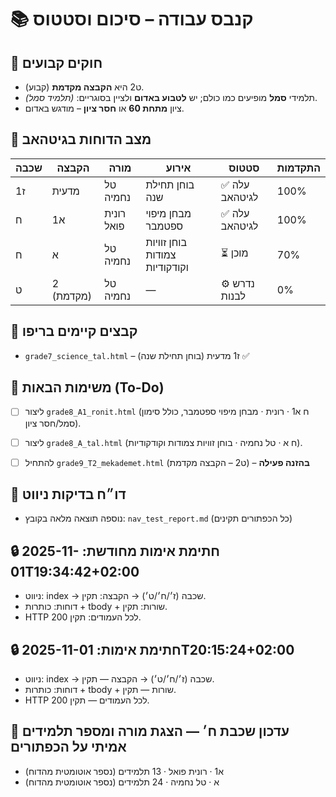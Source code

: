 # 📚 קנבס עבודה – סיכום וסטטוס

## 🔹 חוקים קבועים
- ט2 היא **הקבצה מקדמת** (קבוע).
- תלמידי **סמל** מופיעים כמו כולם; יש **לטבוע באדום** ולציין בסוגריים: *(תלמיד סמל)*.
- ציון **מתחת 60** או **חסר ציון** – מודגש באדום.

## 🔹 מצב הדוחות בגיטהאב
| שכבה | הקבצה | מורה | אירוע | סטטוס | התקדמות |
|------|-------|------|-------|--------|----------|
| ז1 | מדעית | טל נחמיה | בוחן תחילת שנה | ✅ עלה לגיטהאב | 100% |
| ח | א1 | רונית פואל | מבחן מיפוי ספטמבר | ✅ עלה לגיטהאב | 100% |
| ח | א | טל נחמיה | בוחן זוויות צמודות וקודקודיות | ⏳ מוכן | 70% |
| ט | 2 (מקדמת) | טל נחמיה | — | ⚙ נדרש לבנות | 0% |

## 🔹 קבצים קיימים בריפו
- `grade7_science_tal.html` – ז1 מדעית (בוחן תחילת שנה) ✅

## 🔹 משימות הבאות (To-Do)
- [ ] ליצור `grade8_A1_ronit.html` (ח א1 · רונית · מבחן מיפוי ספטמבר, כולל סימון סמל/חסר ציון).
- [ ] ליצור `grade8_A_tal.html` (ח א · טל נחמיה · בוחן זוויות צמודות וקודקודיות).
- [ ] להתחיל `grade9_T2_mekademet.html` (ט2 – הקבצה מקדמת) – **בהזנה פעילה**



## 🔹 דו״ח בדיקות ניווט
- נוספה תוצאה מלאה בקובץ: `nav_test_report.md` (כל הכפתורים תקינים)

## 🔒 חתימת אימות מחודשת: 2025-11-01T19:34:42+02:00
- ניווט: index → שכבה (ז׳/ח׳/ט׳) → הקבצה: תקין.
- דוחות: כותרות + tbody + שורות: תקין.
- HTTP 200 לכל העמודים: תקין.

## 🔒 חתימת אימות: 2025-11-01T20:15:24+02:00
- ניווט: index → שכבה (ז׳/ח׳/ט׳) → הקבצה — תקין.
- דוחות: כותרות + tbody + שורות — תקין.
- HTTP 200 לכל העמודים — תקין.

## 🔧 עדכון שכבת ח׳ — הצגת מורה ומספר תלמידים אמיתי על הכפתורים
- א1 · רונית פואל · 13 תלמידים (נספר אוטומטית מהדוח)
- א  · טל נחמיה  · 24 תלמידים (נספר אוטומטית מהדוח)
